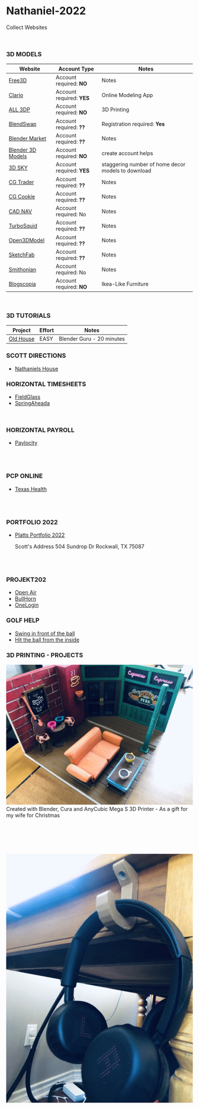 # Nathaniel-2022
Collect Websites



<br>

### 3D MODELS
Website | Account Type | Notes
------------ | ------------- | -------------
[Free3D](https://free3d.com) | Account required: <b>NO</b> | Notes
[Clario](https://clara.io/) | Account required: <b>YES</b> | Online Modeling App
[ALL 3DP](https://all3dp.com/) | Account required: <b>NO</b> | 3D Printing
[BlendSwap](https://www.blendswap.com) | Account required: <b>??</b> | Registration required: <b>Yes<b>
[Blender Market](https://blendermarket.com/) | Account required: <b>??</b> | Notes
[Blender 3D Models](https://www.blender-models.com) | Account required: <b>NO</b> | create account helps
[3D SKY](https://3dsky.org) | Account required: <b>YES</b> | staggering number of home decor models to download
[CG Trader](https://www.cgtrader.com) | Account required: <b>??</b> | Notes
[CG Cookie](https://cgcookie.com) | Account required: <b>??</b> | Notes
[CAD NAV](https://www.cadnav.com/3d-models/sort-16-1.html) | Account required: No | Notes
[TurboSquid](https://www.turbosquid.com) | Account required: <b>??</b> | Notes
[Open3DModel](https://open3dmodel.com) | Account required: <b>??</b> | Notes
[SketchFab](https://sketchfab.com/) | Account required: <b>??</b> | Notes
[Smithonian](https://3d.si.edu/explore) | Account required: No | Notes
[Blogscopia](https://resources.blogscopia.com) | Account required: <b>NO</b> | Ikea-Like Furniture

<br>

  
### 3D TUTORIALS
Project | Effort | Notes
------------ | ------------- | -------------
[Old House](https://free3d.com) | EASY | Blender Guru - 20 minutes



### SCOTT DIRECTIONS
  
- [Nathaniels House](https://goo.gl/maps/9Wm6J873dx9Xv91G6)



### HORIZONTAL TIMESHEETS
- [FieldGlass](https://www.fieldglass.net/)
- [SpringAheada](https://horizontalintegration.springahead.com/)

<br>

### HORIZONTAL PAYROLL
- [Paylocity](https://access.paylocity.com/)


<br><br>


### PCP ONLINE
- [Texas Health](https://mychart.texashealth.org/MyChart/)


<br><br>


### PORTFOLIO 2022
- [Platts Portfolio 2022](http://nathanielplatts.com/wp-admin/)
  
  Scott's Address
  504 Sundrop Dr
  Rockwall, TX 75087


<br><br>


### PROJEKT202
- [Open Air](https://auth.openair.com/login)
- [BullHorn](https://sl2-www.bte.bullhornstaffing.com/)
- [OneLogin](https://projekt202.onelogin.com/)


### GOLF HELP

- [Swing in front of the ball](https://www.youtube.com/watch?v=I6ZzDedxFWA&t=63s)
- [Hit the ball from the inside](https://youtu.be/lf5-CRJBi24)
  


  
  
### 3D PRINTING - PROJECTS

  
[![Central Perk](/images/Central-Perk-diorama.jpg)](Central-Perk-diorama.jpg)<br>
Created with Blender, Cura and AnyCubic Mega S 3D Printer - As a gift for my wife for Christmas

<br><br><br><br>
  
[![Headset Hanger](/images/headset-hanger.jpg)](headset-hanger.jpg)<br>
